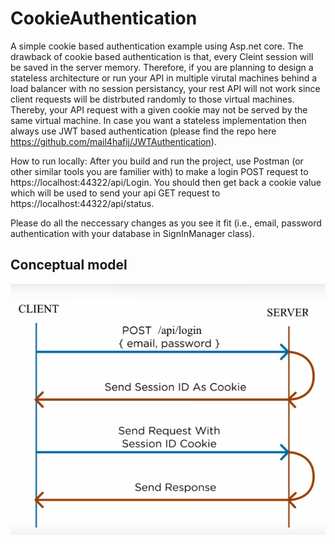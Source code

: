 # CookieAuthentication
A simple cookie based authentication example using Asp.net core. The drawback of cookie based authentication is that, every Cleint session will be saved in the server memory. Therefore, if you are planning to design a stateless architecture or run your API in multiple virutal machines behind a load balancer with no session persistancy, your rest API will not work since client requests will be distrbuted randomly to those virtual machines. Thereby, your API request with a given cookie may not be served by the same virtual machine. In case you want a stateless implementation then always use JWT based authentication (please find the repo here https://github.com/mail4hafij/JWTAuthentication).

How to run locally: After you build and run the project, use Postman (or other similar tools you are familier with) to make a login POST request to https://localhost:44322/api/Login. You should then get back a cookie value which will be used to send your api GET request to https://localhost:44322/api/status.

Please do all the neccessary changes as you see it fit (i.e., email, password authentication with your database in SignInManager class).

## Conceptual model
<img src="Architecture.jpg" />
